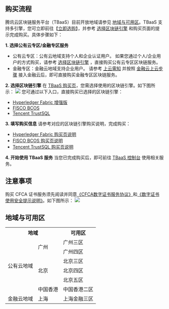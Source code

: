 ## 购买流程
腾讯云区块链服务平台（TBaaS）目前开放地域请参见 [地域与可用区](#region)。TBaaS 支持多引擎，您可立即前往【[立即选购](https://cloud.tencent.com/product/tbaas)】，并参考 [选择区块链引擎](#gettbaas) 和购买页面的提示完成购买。具体步骤如下：


**1. 选择公有云专区/金融专区服务**
- 公有云专区：公有云地域支持个人和企业认证用户。
如果您通过个人/企业用户的方式购买，请参考 [选择区块链引擎](#gettbaas) ，直接购买公有云专区区块链服务。
- 金融专区：金融云地域支持企业用户。
请参考 [上云需知](https://cloud.tencent.com/document/product/304/2768) 并按照 [金融云上云步骤](https://cloud.tencent.com/solution/solutionSubpage/finance) 接入金融云后，即可直接购买金融专区区块链服务。

<span id="gettbaas"></span>
**2. 选择区块链引擎**
在 [TBaaS 购买页](https://cloud.tencent.com/product/tbaas)，您需选择使用的区块链引擎。如下图所示：
![](https://main.qcloudimg.com/raw/44d874e08f98f8beda1456298b1adb6c.png)
您可通过以下入口，直接购买已选择的区块链引擎：
 - [Hyperledger Fabric 增强版](https://buy.cloud.tencent.com/tbaas_blockchain?engine=0)
 - [FISCO BCOS](https://buy.cloud.tencent.com/tbaas_blockchain?engine=1)
 - [Tencent TrustSQL](https://buy.cloud.tencent.com/tbaas_blockchain?engine=2)

**3. 填写购买信息**
请参考对应的区块链引擎购买说明，完成购买：
- [Hyperledger Fabric 购买页说明](https://cloud.tencent.com/document/product/663/38262)
- [FISCO BCOS 购买页说明](https://cloud.tencent.com/document/product/663/38266)
-  [Tencent TrustSQL 购买页说明](https://cloud.tencent.com/document/product/663/38271)

**4. 开始使用 TBaaS 服务**
当您已完成购买后，即可前往 [TBaaS 控制台](https://console.cloud.tencent.com/tbaas) 使用相关服务。

<span id="think"></span>
## 注意事项
购买 CFCA 证书服务须先阅读并同意[《CFCA数字证书服务协议》](http://www.cfca.com.cn/20150811/101230094.html )和[《数字证书使用安全提示说明》](http://www.cfca.com.cn/20150811/101230100.html)。如下图所示：
![](https://main.qcloudimg.com/raw/b138697e305e89e3a73a0be3a7becb78.png)



<span id="region"></span>
## 地域与可用区
<table>
	<tr>
	<th colspan=2>地域</th>
	<th>可用区</th>
	</tr>
	<tr>
	<td rowspan=6>公有云地域</td>
	<td rowspan=2>广州</td>
	<td>广州三区</td>
	</tr>
	<tr>
		<td>广州四区</td>
	</tr>
	<tr>
	<td rowspan=3>北京</td>
	<td>北京三区</td>
	</tr>
	<tr>
		<td>北京四区</td>
	</tr>
	<tr>
		<td>北京五区</td>
	</tr>
	<tr>
		<td>中国香港</td>
		<td>中国香港二区</td>
	</tr>
	<tr>
	  <td>金融云地域</td>
		<td>上海</td>
		<td>上海金融三区</td>
	</tr>
</table>



